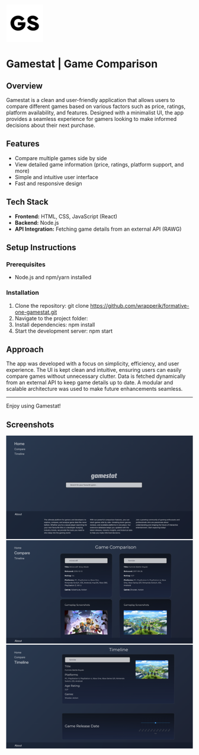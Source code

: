 
<img src="./public/favicon.png" alt="Logo" width="100" height="100">


# Gamestat | Game Comparison

## Overview
Gamestat is a clean and user-friendly application that allows users to compare different games based on various factors such as price, ratings, platform availability, and features. Designed with a minimalist UI, the app provides a seamless experience for gamers looking to make informed decisions about their next purchase.

## Features
- Compare multiple games side by side
- View detailed game information (price, ratings, platform support, and more)
- Simple and intuitive user interface
- Fast and responsive design

## Tech Stack
- **Frontend:** HTML, CSS, JavaScript (React)
- **Backend:** Node.js 
- **API Integration:** Fetching game details from an external API (RAWG)

## Setup Instructions
### Prerequisites
- Node.js and npm/yarn installed

### Installation
1. Clone the repository:
   git clone https://github.com/wrapperik/formative-one-gamestat.git
2. Navigate to the project folder:
3. Install dependencies:
   npm install  
4. Start the development server:
   npm start


## Approach
The app was developed with a focus on simplicity, efficiency, and user experience. The UI is kept clean and intuitive, ensuring users can easily compare games without unnecessary clutter. Data is fetched dynamically from an external API to keep game details up to date. A modular and scalable architecture was used to make future enhancements seamless.



---
Enjoy using Gamestat!




## Screenshots

![App Screenshot](./public/sc-home.png)
![App Screenshot](./public/sc-compare.png)
![App Screenshot](./public/sc-timeline.png)

